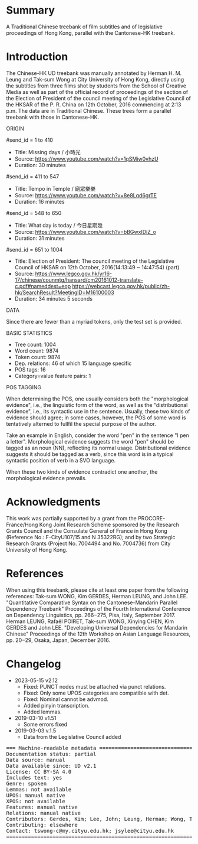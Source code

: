 # Summary

A Traditional Chinese treebank of film subtitles and of legislative proceedings
of Hong Kong, parallel with the Cantonese-HK treebank.

# Introduction

The Chinese-HK UD treebank was manually annotated by Herman H. M. Leung and Tak-sum Wong at City University of Hong Kong, directly using the subtitles from three films shot by students from the School of Creative Media as well as part of the official record of proceedings of the section of the Election of President of the council meeting of the Legislative Council of the HKSAR of the P. R. China on 12th October, 2016 commencing at 2:13 p.m. The data are in Traditional Chinese. These trees form a parallel treebank with those in Cantonese-HK.

ORIGIN

#send_id = 1 to 410
* Title: Missing days / 小時光
* Source: https://www.youtube.com/watch?v=1qSMiw0vhzU
* Duration: 30 minutes

#send_id = 411 to 547
* Title: Tempo in Temple / 廟眾樂樂
* Source: https://www.youtube.com/watch?v=8e8Lqd6grTE
* Duration: 16 minutes

#send_id = 548 to 650
* Title: What day is today / 今日星期幾
* Source: https://www.youtube.com/watch?v=bBGwxIDiZ_o
* Duration: 31 minutes

#send_id = 651 to 1004
* Title: Election of President: The council meeting of the Legislative Council of HKSAR on 12th October, 2016(14:13:49 ~ 14:47:54) (part)
* Source: https://www.legco.gov.hk/yr16-17/chinese/counmtg/hansard/cm20161012-translate-c.pdf#nameddest=eop	https://webcast.legco.gov.hk/public/zh-hk/SearchResult?MeetingID=M16100003
* Duration: 34 minutes 5 seconds

DATA

Since there are fewer than a myriad tokens, only the test set is provided.

BASIC STATISTICS

* Tree count:  1004
* Word count:  9874
* Token count: 9874
* Dep. relations: 46 of which 15 language specific
* POS tags: 16
* Category=value feature pairs: 1

POS TAGGING

When determining the POS, one usually considers both the "morphological evidence", i.e., the linguistic form of the word, as well as the "distributional evidence", i.e., its syntactic use in the sentence. Usually, these two kinds of evidence should agree; in some cases, however, the POS of some word is tentatively alterned to fullfil the special purpose of the author.

Take an example in English, consider the word "pen" in the sentence "I pen a letter".  Morphological evidence suggests the word "pen" should be tagged as an noun (NN), reflecting its normal usage. Distributional evidence suggests it should be tagged as a verb, since this word is in a typical syntactic position of verb in a SVO language.

When these two kinds of evidence contradict one another, the morphological evidence prevails.

# Acknowledgments

This work was partially supported by a grant from the PROCORE-France/Hong Kong Joint Research Scheme sponsored by the Research Grants Council and the Consulate General of France in Hong Kong (Reference No.: F-CityU107/15 and N 35322RG); and by two Strategic Research Grants (Project No. 7004494 and No. 7004736) from City University of Hong Kong.

# References

When using this treebank, please cite at least one paper from the following references:
Tak-sum WONG, Kim GERDES, Herman LEUNG, and John LEE. "Quantitative Comparative Syntax on the Cantonese-Mandarin Parallel Dependency Treebank" Proceedings of the Fourth International Conference on Dependency Linguistics, pp. 266−275, Pisa, Italy, September 2017.
Herman LEUNG, Rafaël POIRET, Tak-sum WONG, Xinying CHEN, Kim GERDES and John LEE. "Developing Universal Dependencies for Mandarin Chinese" Proceedings of the 12th Workshop on Asian Language Resources, pp. 20−29, Osaka, Japan, December 2016.

# Changelog

* 2023-05-15 v2.12
  * Fixed: PUNCT nodes must be attached via punct relations.
  * Fixed: Only some UPOS categories are compatible with det.
  * Fixed: Nominal cannot be advmod.
  * Added pinyin transcription.
  * Added lemmas.
* 2019-03-10 v1.51
  * Some errors fixed
* 2019-03-03 v.1.5
  * Data from the Legislative Council added

<pre>
=== Machine-readable metadata =================================================
Documentation status: partial
Data source: manual
Data available since: UD v2.1
License: CC BY-SA 4.0
Includes text: yes
Genre: spoken
Lemmas: not available
UPOS: manual native
XPOS: not available
Features: manual native
Relations: manual native
Contributors: Gerdes, Kim; Lee, John; Leung, Herman; Wong, Tak-sum
Contributing: elsewhere
Contact: tswong-c@my.cityu.edu.hk; jsylee@cityu.edu.hk
===============================================================================
</pre>
